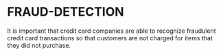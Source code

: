 # FRAUD-DETECTION
It is important that credit card companies are able to recognize fraudulent credit card transactions so that customers are not charged for items that they did not purchase.
